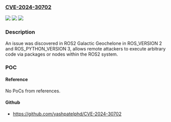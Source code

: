 ### [CVE-2024-30702](https://cve.mitre.org/cgi-bin/cvename.cgi?name=CVE-2024-30702)
![](https://img.shields.io/static/v1?label=Product&message=n%2Fa&color=blue)
![](https://img.shields.io/static/v1?label=Version&message=n%2Fa&color=blue)
![](https://img.shields.io/static/v1?label=Vulnerability&message=n%2Fa&color=brighgreen)

### Description

An issue was discovered in ROS2 Galactic Geochelone in ROS_VERSION 2 and ROS_PYTHON_VERSION 3, allows remote attackers to execute arbitrary code via packages or nodes within the ROS2 system.

### POC

#### Reference
No PoCs from references.

#### Github
- https://github.com/yashpatelphd/CVE-2024-30702

